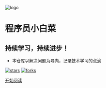 ![logo](_media/logo.png)

# 程序员小白菜

## 持续学习，持续进步！

- 本仓库以解决问题为导向，记录技术学习的点滴

[![stars](https://badgen.net/github/stars/caijianying/caijianying.github.io?icon=github&color=4ab8a1)](https://github.com/caijianying/caijianying.github.io) [![forks](https://badgen.net/github/forks/caijianying/caijianying.github.io?icon=github&color=4ab8a1)](https://github.com/caijianying/caijianying.github.io) 

[开始阅读](md/guide/README.md)
